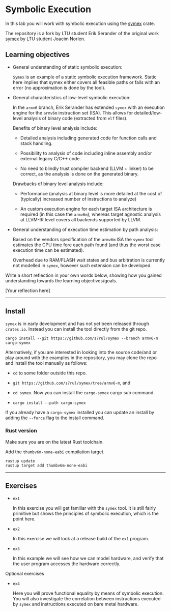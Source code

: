 # Symbolic Execution

In this lab you will work with symbolic execution using the [symex](https://github.com/s7rul/symex/tree/armv6-m) crate.

The repository is a fork by LTU student Erik Serander of the original work [symex](https://github.com/norlen/symex) by LTU student Joacim Norlen.  

## Learning objectives

- General understanding of static symbolic execution:
  
  `Symex` is an example of a static symbolic execution framework. Static here implies that symex either covers all feasible paths or fails with an error (no approximation is done by the tool).

- General characteristics of low-level symbolic execution:
  
  In the `armv6` branch, Erik Serander has extended `symex` with an execution engine for the `armv6m` instruction set (ISA). This allows for detailed/low-level analysis of binary code (extracted from `elf` files).

  Benefits of binary level analysis include:

  - Detailed analysis including generated code for function calls and stack handling.

  - Possibility to analysis of code including inline assembly and/or external legacy C/C++ code.
  
  - No need to blindly trust compiler backend (LLVM + linker) to be correct, as the analysis is done on the generated binary.

  Drawbacks of binary level analysis include:

  - Performance (analysis at binary level is more detailed at the cost of (typically) increased number of instructions to analyze)

  - An custom execution engine for each target ISA architecture is required (in this case the `armv6m`), whereas target agnostic analysis at LLVM-IR level covers all backends supported by LLVM. 

- General understanding of execution time estimation by path analysis:

  Based on the vendors specification of the `armv6m` ISA the `symex` tool estimates the CPU time fore each path found (and thus the worst case execution time can be estimated). 
  
  Overhead due to RAM/FLASH wait states and bus arbitration is currently not modelled in `symex`, however such extension can be developed. 

Write a short reflection in your own words below, showing how you gained understanding towards the learning objectives/goals.

[Your reflection here]

---

## Install

`symex` is in early development and has not yet been released through `crates.io`. Instead you can install the tool directly from the git repo.

```shell
cargo install --git https://github.com/s7rul/symex --branch armv6-m cargo-symex
```

Alternatively, if you are interested in looking into the source code/and or play around with the examples in the repository, you may clone the repo and install the tool manually as follows:

- `cd` to some folder outside this repo. 
  
- `git https://github.com/s7rul/symex/tree/armv6-m`, and 

- `cd symex`. Now you can install the `cargo-symex` cargo sub command. 

- `cargo install --path cargo-symex` 

If you already have a `cargo-symex` installed you can update an install by adding the `--force` flag to the install command.


### Rust version

Make sure you are on the latest Rust toolchain.

Add the `thumbv6m-none-eabi` compilation target. 

```shell
rustup update
rustup target add thumbv6m-none-eabi
```

---

## Exercises

- `ex1` 

  In this exercise you will get familiar with the `symex` tool. It is still fairly primitive but shows the principles of symbolic execution, which is the point here.

- `ex2`

  In this exercise we will look at a release build of the `ex1` program. 

- `ex3`
  
  In this example we will see how we can model hardware, and verify that the user program accesses the hardware correctly.

Optional exercises

- `ex4`

  Here you will prove functional equality by means of symbolic execution. You will also investigate the correlation between instructions executed by `symex` and instructions executed on bare metal hardware.